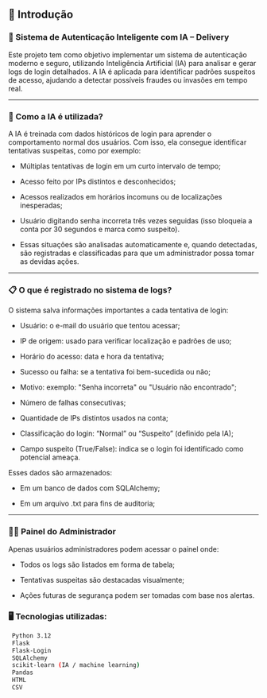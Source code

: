 ## 📕 Introdução

### 🔐 Sistema de Autenticação Inteligente com IA – Delivery

 Este projeto tem como objetivo implementar um sistema de autenticação moderno e seguro, utilizando Inteligência Artificial (IA) para analisar e gerar logs de login detalhados. A IA é aplicada para identificar padrões suspeitos de acesso, ajudando a detectar possíveis fraudes ou invasões em tempo real.

---

### 🤖 Como a IA é utilizada?

 A IA é treinada com dados históricos de login para aprender o comportamento normal dos usuários. Com isso, ela consegue identificar tentativas suspeitas, como por exemplo:

 - Múltiplas tentativas de login em um curto intervalo de tempo;

 - Acesso feito por IPs distintos e desconhecidos;

 - Acessos realizados em horários incomuns ou de localizações inesperadas;

 - Usuário digitando senha incorreta três vezes seguidas (isso bloqueia a conta por 30 segundos e marca como suspeito).

 - Essas situações são analisadas automaticamente e, quando detectadas, são registradas e classificadas para que um administrador possa tomar as devidas ações.

---

### 📋 O que é registrado no sistema de logs?

 O sistema salva informações importantes a cada tentativa de login:

 - Usuário: o e-mail do usuário que tentou acessar;

 - IP de origem: usado para verificar localização e padrões de uso;

 - Horário do acesso: data e hora da tentativa;

 - Sucesso ou falha: se a tentativa foi bem-sucedida ou não;

 - Motivo: exemplo: "Senha incorreta" ou "Usuário não encontrado";

 - Número de falhas consecutivas;

 - Quantidade de IPs distintos usados na conta;

 - Classificação do login: “Normal” ou “Suspeito” (definido pela IA);

 - Campo suspeito (True/False): indica se o login foi identificado como potencial ameaça.

 Esses dados são armazenados:

 - Em um banco de dados com SQLAlchemy;

 - Em um arquivo .txt para fins de auditoria;

---

### 🧔‍♂️ Painel do Administrador 

 Apenas usuários administradores podem acessar o painel onde:

 - Todos os logs são listados em forma de tabela;

 - Tentativas suspeitas são destacadas visualmente;

 - Ações futuras de segurança podem ser tomadas com base nos alertas.

### 🖥️ Tecnologias utilizadas: 
```bash
 Python 3.12
 Flask
 Flask-Login
 SQLAlchemy
 scikit-learn (IA / machine learning)
 Pandas
 HTML
 CSV
 ```